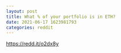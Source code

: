 ```yaml
--- 
layout: post 
title: What % of your portfolio is in ETH? 
date: 2021-06-17 1623981793 
categories: reddit 
--- 
```

https://redd.it/o2dx8y